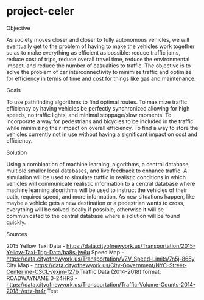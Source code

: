 # project-celer
Objective

As society moves closer and closer to fully autonomous vehicles, we will eventually get to the problem of having to make the vehicles work together so as to make everything as efficient as possible: reduce traffic jams, reduce cost of trips, reduce overall travel time, reduce the environmental impact, and reduce the number of casualties to traffic. The objective is to solve the problem of car interconnectivity to minimize traffic and optimize for efficiency in terms of time and cost for things like gas and maintenance.

Goals

To use pathfinding algorithms to find optimal routes. To maximize traffic efficiency by having vehicles be perfectly synchronized allowing for high speeds, no traffic lights, and minimal stoppage/slow moments. To incorporate a way for pedestrians and bicycles to be included in the traffic while minimizing their impact on overall efficiency. To find a way to store the vehicles currently not in use without having a significant impact on cost and efficiency.

Solution

Using a combination of machine learning, algorithms, a central database, multiple smaller local databases, and live feedback to enhance traffic. A simulation will be used to simulate traffic in realistic conditions in which vehicles will communicate realistic information to a central database where machine learning algorithms will be used to instruct the vehicles of their path, required speed, and more information. As new situations happen, like maybe a vehicle gets a new destination or a pedestrian wants to cross, everything will be solved locally if possible, otherwise it will be communicated to the central database where a solution will be found quickly.

Sources

2015 Yellow Taxi Data - https://data.cityofnewyork.us/Transportation/2015-Yellow-Taxi-Trip-Data/ba8s-jw6u
Speed Map - https://data.cityofnewyork.us/Transportation/VZV_Speed-Limits/7n5j-865y
City Map - https://data.cityofnewyork.us/City-Government/NYC-Street-Centerline-CSCL-/exjm-f27b
Traffic Data (2014-2018) format: ROADWAYNAME 0-24HRS - https://data.cityofnewyork.us/Transportation/Traffic-Volume-Counts-2014-2018-/ertz-hr4r
Test